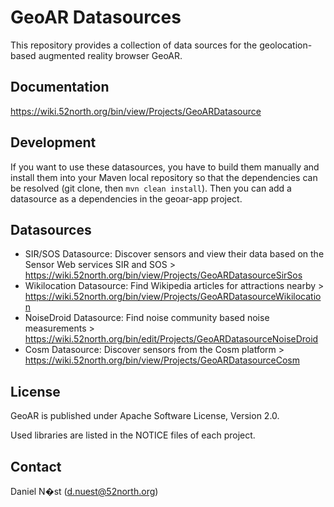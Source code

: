 # GeoAR Datasources

This repository provides a collection of data sources for the geolocation-based augmented reality browser GeoAR.

## Documentation

https://wiki.52north.org/bin/view/Projects/GeoARDatasource

## Development

If you want to use these datasources, you have to build them manually and install them into your Maven local repository so that the dependencies can be resolved (git clone, then ``mvn clean install``). Then you can add a datasource as a dependencies in the geoar-app project.

## Datasources

* SIR/SOS Datasource: Discover sensors and view their data based on the Sensor Web services SIR and SOS > https://wiki.52north.org/bin/view/Projects/GeoARDatasourceSirSos
* Wikilocation Datasource: Find Wikipedia articles for attractions nearby > https://wiki.52north.org/bin/view/Projects/GeoARDatasourceWikilocation
* NoiseDroid Datasource: Find noise community based noise measurements > https://wiki.52north.org/bin/edit/Projects/GeoARDatasourceNoiseDroid
* Cosm Datasource: Discover sensors from the Cosm platform > https://wiki.52north.org/bin/view/Projects/GeoARDatasourceCosm

## License

GeoAR is published under Apache Software License, Version 2.0.

Used libraries are listed in the NOTICE files of each project.

## Contact

Daniel N�st (d.nuest@52north.org) 
